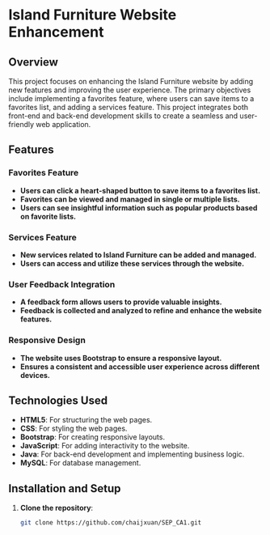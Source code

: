 # **Island Furniture Website Enhancement**

## **Overview**

This project focuses on enhancing the Island Furniture website by adding new features and improving the user experience. The primary objectives include implementing a favorites feature, where users can save items to a favorites list, and adding a services feature. This project integrates both front-end and back-end development skills to create a seamless and user-friendly web application.

## **Features**

### **Favorites Feature**
- **Users can click a heart-shaped button to save items to a favorites list.**
- **Favorites can be viewed and managed in single or multiple lists.**
- **Users can see insightful information such as popular products based on favorite lists.**

### **Services Feature**
- **New services related to Island Furniture can be added and managed.**
- **Users can access and utilize these services through the website.**

### **User Feedback Integration**
- **A feedback form allows users to provide valuable insights.**
- **Feedback is collected and analyzed to refine and enhance the website features.**

### **Responsive Design**
- **The website uses Bootstrap to ensure a responsive layout.**
- **Ensures a consistent and accessible user experience across different devices.**

## **Technologies Used**

- **HTML5**: For structuring the web pages.
- **CSS**: For styling the web pages.
- **Bootstrap**: For creating responsive layouts.
- **JavaScript**: For adding interactivity to the website.
- **Java**: For back-end development and implementing business logic.
- **MySQL**: For database management.

## **Installation and Setup**

1. **Clone the repository**:
   ```bash
   git clone https://github.com/chaijxuan/SEP_CA1.git
